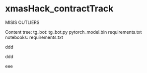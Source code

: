 # xmasHack_contractTrack
MISIS OUTLIERS


Content tree:
  tg_bot:
    tg_bot.py
    pytorch_model.bin
    requirements.txt
  notebooks:
    requirements.txt
    
ddd

ddd

eee
